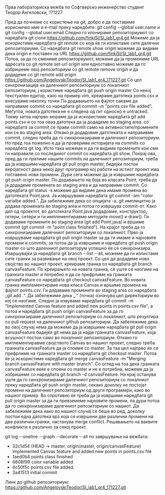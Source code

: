 Прва лабораториска вежба по Софтверско инженерство
студент Теодор Ангеловски, 171227

Пред да почнеме со користење на git, добро е да поставиме корисничко име и e-mail преку наредбите: git config --global user.name и git config --global user.email
Следно го клонираме репозиториумот со наредбата git clone https://github.com/finkiSI/SI_lab1_gr4.git
Можеме да ја искористиме наредбата git remote со која ќе ги излистаме сите далечни репозиториуми.
Со наредбата git remote show origin можеме да видиме дека origin е поставен на URL https://github.com/finkiSI/SI_lab1_gr4.git
Потоа, за да го смениме репозиториумот, можеме да ја промениме URL адресата со git remote set-url origin или едноставно можеме да го избришеме овој репозиториум со git remote remove origin и да додадеме со git remote add origin https://github.com/AngelovskiTeodor/SI_lab1_gr4_171227.git
Со цел синхронизација на далечниот репозиториум со локалниот репозиториум, ј користиме наредбата git push origin master
Со некој текстуален едитор, како на пример vim, креираме датотека points.csv и внесуваме неколку точки
По додавањето на фајлот сакаме да направиме commit со наредбата git commit -m "points.csv file added". Меѓутоа, новата датотека не е следена од гит односно е untracked. Токму затоа најпрво мораме да ја искористиме наредбата git add points.csv и со тоа оваа датотека да ја додадеме во staging area. со наредбата за commit се прави commit само на активностите/промените кои се во staging area.
Откако ја додадовме датотеката и направивме commit, следно треба да го синхронизираме и далечниот репозиториум. Но пред тоа пожелно е да ја провериме историјата на commits со наредбата git log. Исто така можеме и да ги видиме промените кои сме ги направиле со последниот commit со наредбата git show. Покрај ова, пред да ги пратиме нашите commits на далечниот репозиториум, треба да ја извршиме наредбата git pull origin master, бидејќи постои веројатност дека некој друг програмер кој работи на истиот проект има поставено нови промени. Дури сега можеме да ја извршиме наредбата git push origin master.
По додавањето на боја во класата Point, треба да ја додадеме промената во staging area и да направиме commit. Со наредбата git status -s можеме да видиме дека имаме промена во датотеката Point.java. Ја извршуваме наредбата git commit -am "color varialbe added.". Да забележиме дека со опцијата -a, git имплицитно ја додава промената во staging area и потоа го извршува commit-от.
Како дел од проектот, во датотеката Point.java додадовме, конструктор, гетери, сетери и ги имплементиравме методите move() и draw(). Ги додаваме промените во staging area (git add Point.java) и вршиме commit (git commit -m "point class finished"). На крајот треба да го синхронизираме далечниот репозиториум со локалниот. Прво ја извршуваме наредбата git pull origin master за да ги имаме и најновите промени и commits, за потоа да ја извршиме и наредбата git push origin master со што далечниот репозиторум успешно ќе се синхронизира.
Извршувајќи ја наредбата git branch --list --all, можеме да ги излистаме сите гранки за развивање на овој проект. Со цел да додадеме ново својство во нашиот проект, креираме гранка со наредбата git branch canvasFeature. По креирањето на новата гранка, сѐ уште се наоѓаме на гранката master и потребно е да се префрлиме на гранката canvasFeature со наредбата git checkout canvasFeature.
Во новата гранка имплементираме нова класа Canvas и вршиме промена на фајлот points.csv. Ги додаваме промените во staging area со наредбата „git add .“. Да забележиме дека „.“ (точка) означува цел директориум во кој се наоѓаме. Следно ја извуваме наредбата git commit -m "Implemented Canvas feature and added new points in points.csv file", а потоа и наредбата git push origin canvasFeature за да го синхронизираме далечниот репозиториум со локалниот, што резултира со pull request на далечниот github репозиториум. Да забележиме дека во овој случај нема да можеме да ја извршиме наредбата git pull origin canvasFeature бидејќи git нема да ја најде гранката canvasFeature, која всушност постои само во локалниот репозиториум.
Откако го имплементиравме својството Canvas во нашиот проект, следно треба гранката canvasFeature да ја споиме со master. За таа цел најпрво ќе се префрлиме на гранката master со наредбата git checkout master. Потоа ќе ја искористиме наредбата git merge canvasFeature -m "Merging branch canvasFeature with master branch". Со оглед на тоа дека гранката canvasFeature веќе е споена со master и не е потребна, можеме да ја избришеме со наредбата git branch -d canvasFeature. На крај останува уште да го синхронизираме далечниот репозиториум со локалниот преку наредбата git push origin master, секако доколку не постојат промени на далечниот репозиториум од други програмери, како во нашиот пример. Во спротивно ќе треба да ја извршиме наредбата git pull origin master за да ги превземеме најновите промени, па дури потоа да го синхронизираме далечниот репозиториум со нашиот. Да забележиме дека иако во нашиот случај сѐ беше во ред, доколку постои една датотека врз која се извршени две различни промени на две различни гранки, настанува merge conflict. Решавањето на ваквите конфликти е различно за секој проект.

git log --oneline --graph --decorate --all по завршување на вежбата:
* 32c1d54 (HEAD -> master, origin/master, origin/canvasFeature) Implemented Canvas feature and added new points in points.csv file
* 1aed0b4 points class finished
* 6608f99 color variable added
* 6c50f5c points.csv file added.
* 3a41513 initial commit

Линк до github репозиториум: https://github.com/AngelovskiTeodor/SI_lab1_gr4_171227.git
